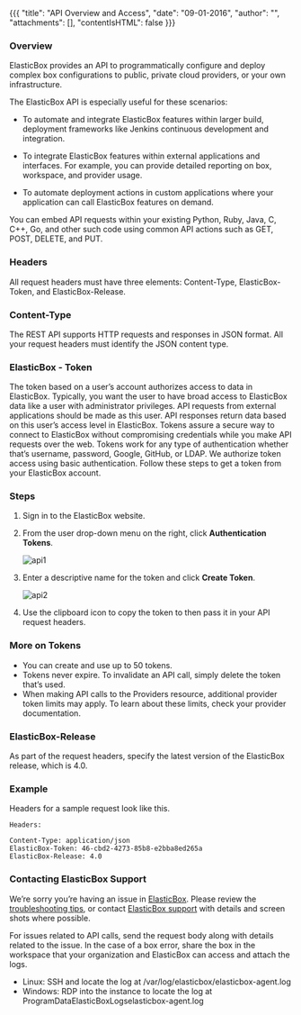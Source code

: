 {{{ "title": "API Overview and Access",
"date": "09-01-2016",
"author": "",
"attachments": [],
"contentIsHTML": false
}}}

### Overview

ElasticBox provides an API to programmatically configure and deploy complex box configurations to public, private cloud providers, or your own infrastructure.

The ElasticBox API is especially useful for these scenarios:

* To automate and integrate ElasticBox features within larger build, deployment frameworks like Jenkins continuous development and integration.

* To integrate ElasticBox features within external applications and interfaces. For example, you can provide detailed reporting on box, workspace, and provider usage.

* To automate deployment actions in custom applications where your application can call ElasticBox features on demand.

You can embed API requests within your existing Python, Ruby, Java, C, C++, Go, and other such code using common API actions such as GET, POST, DELETE, and PUT.

### Headers

All request headers must have three elements: Content-Type, ElasticBox-Token, and ElasticBox-Release.

### Content-Type

The REST API supports HTTP requests and responses in JSON format. All your request headers must identify the JSON content type.

### ElasticBox - Token

The token based on a user’s account authorizes access to data in ElasticBox. Typically, you want the user to have broad access to ElasticBox data like a user with administrator privileges. API requests from external applications should be made as this user. API responses return data based on this user’s access level in ElasticBox.
Tokens assure a secure way to connect to ElasticBox without compromising credentials while you make API requests over the web. Tokens work for any type of authentication whether that’s username, password, Google, GitHub, or LDAP. We authorize token access using basic authentication.
Follow these steps to get a token from your ElasticBox account.

### Steps

1. Sign in to the ElasticBox website.

2. From the user drop-down menu on the right, click **Authentication Tokens**.

    ![api1](../images/EBapi1.png)

3. Enter a descriptive name for the token and click **Create Token**.

    ![api2](../images/EBapi2.png)

4. Use the clipboard icon to copy the token to then pass it in your API request headers.

### More on Tokens

* You can create and use up to 50 tokens.
* Tokens never expire. To invalidate an API call, simply delete the token that’s used.
* When making API calls to the Providers resource, additional provider token limits may apply. To learn about these limits, check your provider documentation.

### ElasticBox-Release

As part of the request headers, specify the latest version of the ElasticBox release, which is 4.0.

### Example

Headers for a sample request look like this.

```
Headers:

Content-Type: application/json
ElasticBox-Token: 46-cbd2-4273-85b8-e2bba8ed265a
ElasticBox-Release: 4.0
```

### Contacting ElasticBox Support
We’re sorry you’re having an issue in [ElasticBox](//www.ctl.io/elasticbox/). Please review the [troubleshooting tips](./troubleshooting-tips.md), or contact [ElasticBox support](mailto:support@elasticbox.com) with details and screen shots where possible.

For issues related to API calls, send the request body along with details related to the issue. In the case of a box error, share the box in the workspace that your organization and ElasticBox can access and attach the logs.
* Linux: SSH and locate the log at /var/log/elasticbox/elasticbox-agent.log
* Windows: RDP into the instance to locate the log at ProgramDataElasticBoxLogselasticbox-agent.log
